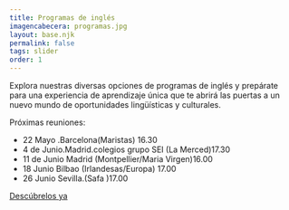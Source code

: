 ```yaml
---
title: Programas de inglés
imagencabecera: programas.jpg
layout: base.njk
permalink: false
tags: slider
order: 1
---
```


Explora nuestras diversas opciones de programas de inglés y prepárate para una experiencia de aprendizaje única que te abrirá las puertas a un nuevo mundo de oportunidades lingüísticas y culturales.

Próximas reuniones:

- 22 Mayo .Barcelona(Maristas) 16.30
- 4 de Junio.Madrid.colegios grupo SEI (La Merced)17.30
- 11 de Junio Madrid (Montpellier/Maria Virgen)16.00
- 18 Junio Bilbao (Irlandesas/Europa) 17.00
- 26 Junio Sevilla.(Safa )17.00

[Descúbrelos ya](/programas/)
